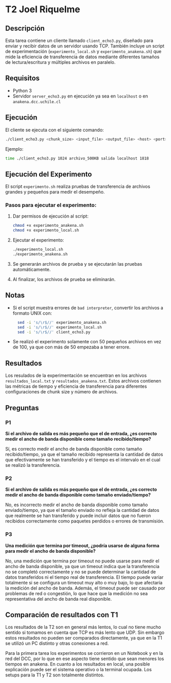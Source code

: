 # T2 Joel Riquelme

## Descripción

Esta tarea contiene un cliente llamado `client_echo3.py`, diseñado para enviar y recibir datos de un servidor usando TCP. También incluye un script de experimentación (`experimento_local.sh` y `experimento_anakena.sh`) que mide la eficiencia de transferencia de datos mediante diferentes tamaños de lectura/escritura y múltiples archivos en paralelo.

## Requisitos

- Python 3
- Servidor `server_echo3.py` en ejecución ya sea en `localhost` o en `anakena.dcc.uchile.cl`

## Ejecución 
El cliente se ejecuta con el siguiente comando:
```bash
./client_echo3.py <chunk_size> <input_file> <output_file> <host> <port>
```
Ejemplo:
```bash
time ./client_echo3.py 1024 archivo_500KB salida localhost 1818
```

## Ejecución del Experimento
El script `experimento.sh` realiza pruebas de transferencia de archivos grandes y pequeños para medir el desempeño.

### Pasos para ejecutar el experimento:
1. Dar permisos de ejecución al script:
   ```bash
   chmod +x experimento_anakena.sh
   chmod +x experimento_local.sh
   ```
2. Ejecutar el experimento:
   ```bash
   ./experimento_local.sh
   ./experimento_anakena.sh
   ```
3. Se generarán archivos de prueba y se ejecutarán las pruebas automáticamente.

4. Al finalizar, los archivos de prueba se eliminarán.

## Notas
- Si el script muestra errores de `bad interpreter`, convertir los archivos a formato UNIX con:
  ```bash
    sed -i 's/\r$//' experimento_anakena.sh
    sed -i 's/\r$//' experimento_local.sh
    sed -i 's/\r$//' client_echo3.py
  ```

- Se realizó el experimento solamente con 50 pequeños archivos en vez de 100, ya que con más de 50 empezaba a tener errore.

## Resultados

Los resulados de la experimentación se encuentran en los archivos `resultados_local.txt` y `resultados_anakena.txt`. Estos archivos contienen las métricas de tiempo y eficiencia de transferencia para diferentes configuraciones de chunk size y número de archivos.

## Preguntas

### P1

**Si el archivo de salida es más pequeño que el de entrada, ¿es correcto medir el ancho de banda disponible como tamaño recibido/tiempo?**

Sí, es correcto medir el ancho de banda disponible como tamaño recibido/tiempo, ya que el tamaño recibido representa la cantidad de datos que efectivamente se han transferido y el tiempo es el intervalo en el cual se realizó la transferencia. 

### P2

**Si el archivo de salida es más pequeño que el de entrada, ¿es correcto medir el ancho de banda disponible como tamaño enviado/tiempo?**

No, es incorrecto medir el ancho de banda disponible como tamaño enviado/tiempo, ya que el tamaño enviado no refleja la cantidad de datos que realmente se han transferido y puede incluir datos que no fueron recibidos correctamente como paquetes perdidos o errores de transmisión.

### P3

**Una medición que termina por timeout, ¿podría usarse de alguna forma para medir el ancho de banda disponible?**

No, una medición que termina por timeout no puede usarse para medir el ancho de banda disponible, ya que un timeout indica que la transferencia no se completó correctamente y no se puede determinar la cantidad de datos transferidos ni el tiempo real de transferencia. El tiempo puede variar totalmente si se configura un timeout muy alto o muy bajo, lo que afectaría la medición del ancho de banda. Además, el timeout puede ser causado por problemas de red o congestión, lo que hace que la medición no sea representativa del ancho de banda real disponible.

## Comparación de resultados con T1

Los resultados de la T2 son en general más lentos, lo cual no tiene mucho sentido si tomamos en cuenta que TCP es más lento que UDP. Sin embargo estos resultados no pueden ser comparados directamente, ya que en la T1 se utilizó un PC distinto y otras conexiones a red. 

Para la primera tarea los experimentos se corrieron en un Notebook y en la red del DCC, por lo que en ese aspecto tiene sentido que sean menores los tiempos en anakena. En cuanto a los resultados en local, una posible explicación puede ser el sistema operativo o la terminal ocupada. Los setups para la T1 y T2 son totalmente distintos.
